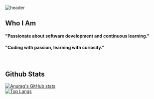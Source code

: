 ![header](https://capsule-render.vercel.app/api?type=blur&color=white&height=300&section=header&text=Thanks%20for%20stopping%20by!&fontSize=60)
<div>
        <!--Body-->
  
  ## Who I Am
  #### "Passionate about software development and continuous learning."<br/>
  #### "Coding with passion, learning with curiosity."
  <br/>
  
  ## Github Stats
  [![Anurag's GitHub stats](https://github-readme-stats.vercel.app/api?username=Jeayeong-Hong&show_icons=false&theme=graywhite)](https://github.com/anuraghazra/github-readme-stats)
  <br/>
  [![Top Langs](https://github-readme-stats.vercel.app/api/top-langs/?username=Jeayeong-Hong&layout=donut-vertical&theme=graywhite)](https://github.com/anuraghazra/github-readme-stats)
  </div>
